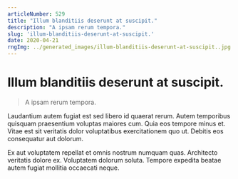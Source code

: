 ```yaml
---
articleNumber: 529
title: "Illum blanditiis deserunt at suscipit."
description: "A ipsam rerum tempora."
slug: 'illum-blanditiis-deserunt-at-suscipit.'
date: 2020-04-21
rngImg: ../generated_images/illum-blanditiis-deserunt-at-suscipit..jpg
---
```


# Illum blanditiis deserunt at suscipit.

> A ipsam rerum tempora.

Laudantium autem fugiat est sed libero id quaerat rerum. Autem temporibus quisquam praesentium voluptas maiores cum. Quia eos tempore minus et. Vitae est sit veritatis dolor voluptatibus exercitationem quo ut. Debitis eos consequatur aut dolorum.
 Ex aut voluptatem repellat et omnis nostrum numquam quas. Architecto veritatis dolore ex. Voluptatem dolorum soluta. Tempore expedita beatae autem fugiat mollitia occaecati neque.
